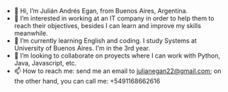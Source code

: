 - 👋 Hi, I’m Julián Andrés Egan, from Buenos Aires, Argentina.
- 👀 I’m interested in working at an IT company in order to help them to reach their objectives, besides I can learn and improve my skills meanwhile.
- 🌱 I’m currently learning English and coding. I study Systems at University of Buenos Aires. I'm in the 3rd year.
- 💞️ I’m looking to collaborate on proyects where I can work with Python, Java, Javascript, etc.
- 📫 How to reach me: send me an email to julianegan22@gmail.com; on the other hand, you can call me: +5491168662616

<!---
julianegan22/julianegan22 is a ✨ special ✨ repository because its `README.md` (this file) appears on your GitHub profile.
You can click the Preview link to take a look at your changes.
--->
